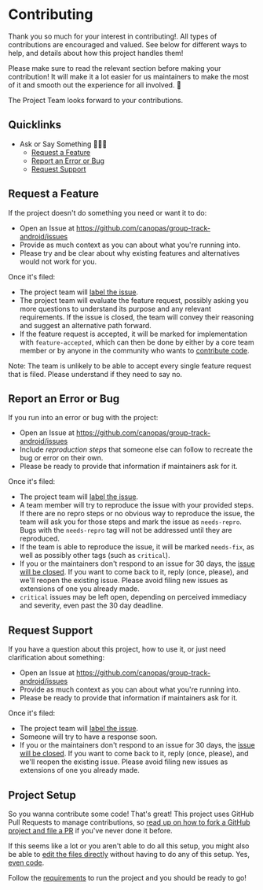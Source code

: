 # Contributing
Thank you so much for your interest in contributing!. All types of contributions are encouraged and valued. See below for different ways to help, and details about how this project handles them!

Please make sure to read the relevant section before making your contribution! It will make it a lot easier for us maintainers to make the most of it and smooth out the experience for all involved. 💙

The Project Team looks forward to your contributions.

## Quicklinks

* Ask or Say Something 🤔🐛😱
  * [Request a Feature](#request-a-feature)
  * [Report an Error or Bug](#report-an-error-or-bug)
  * [Request Support](#request-support)

## Request a Feature

If the project doesn't do something you need or want it to do:

* Open an Issue at https://github.com/canopas/group-track-android/issues
* Provide as much context as you can about what you're running into.
* Please try and be clear about why existing features and alternatives would not work for you.

Once it's filed:

* The project team will [label the issue](#label-issues).
* The project team will evaluate the feature request, possibly asking you more questions to understand its purpose and any relevant requirements. If the issue is closed, the team will convey their reasoning and suggest an alternative path forward.
* If the feature request is accepted, it will be marked for implementation with `feature-accepted`, which can then be done by either by a core team member or by anyone in the community who wants to [contribute code](#contribute-code).

Note: The team is unlikely to be able to accept every single feature request that is filed. Please understand if they need to say no.


## Report an Error or Bug

If you run into an error or bug with the project:

* Open an Issue at https://github.com/canopas/group-track-android/issues
* Include *reproduction steps* that someone else can follow to recreate the bug or error on their own.
* Please be ready to provide that information if maintainers ask for it.

Once it's filed:

* The project team will [label the issue](#label-issues).
* A team member will try to reproduce the issue with your provided steps. If there are no repro steps or no obvious way to reproduce the issue, the team will ask you for those steps and mark the issue as `needs-repro`. Bugs with the `needs-repro` tag will not be addressed until they are reproduced.
* If the team is able to reproduce the issue, it will be marked `needs-fix`, as well as possibly other tags (such as `critical`).
* If you or the maintainers don't respond to an issue for 30 days, the [issue will be closed](#clean-up-issues-and-prs). If you want to come back to it, reply (once, please), and we'll reopen the existing issue. Please avoid filing new issues as extensions of one you already made.
* `critical` issues may be left open, depending on perceived immediacy and severity, even past the 30 day deadline.

 ## Request Support

If you have a question about this project, how to use it, or just need clarification about something:

* Open an Issue at https://github.com/canopas/group-track-android/issues
* Provide as much context as you can about what you're running into.
* Please be ready to provide that information if maintainers ask for it.

Once it's filed:

* The project team will [label the issue](#label-issues).
* Someone will try to have a response soon.
* If you or the maintainers don't respond to an issue for 30 days, the [issue will be closed](#clean-up-issues-and-prs). If you want to come back to it, reply (once, please), and we'll reopen the existing issue. Please avoid filing new issues as extensions of one you already made.

## Project Setup

So you wanna contribute some code! That's great! This project uses GitHub Pull Requests to manage contributions, so [read up on how to fork a GitHub project and file a PR](https://guides.github.com/activities/forking) if you've never done it before.

If this seems like a lot or you aren't able to do all this setup, you might also be able to [edit the files directly](https://help.github.com/articles/editing-files-in-another-user-s-repository/) without having to do any of this setup. Yes, [even code](#contribute-code).

Follow the [requirements](https://github.com/canopas/group-track-android?tab=readme-ov-file#requirements) to run the project and you should be ready to go!


  

